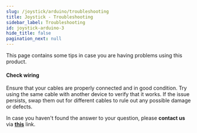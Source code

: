 ```yaml
---
slug: /joystick/arduino/troubleshooting
title: Joystick - Troubleshooting
sidebar_label: Troubleshooting
id: joystick-arduino-3
hide_title: false
pagination_next: null
---
```


This page contains some tips in case you are having problems using this product.

<ExpandableSection title="My board isn't working">

#### Check wiring
Ensure that your cables are properly connected and in good condition. Try using the same cable with another device to verify that it works. If the issue persists, swap them out for  different cables to rule out any possible damage or defects.

</ExpandableSection>

<InfoBox>In case you haven't found the answer to your question, please **contact us** via [**this**](https://soldered.com/contact/) link.</InfoBox>